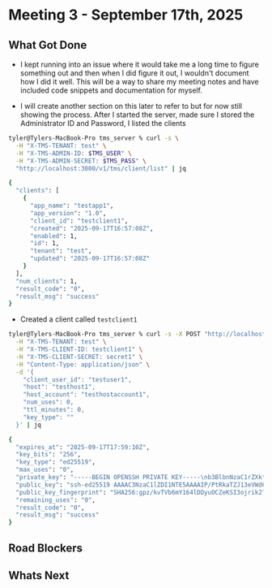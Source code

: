 # Meeting 3 - September 17th, 2025

## What Got Done

- I kept running into an issue where it would take me a long time to figure something out and then when I did figure it out, I wouldn't document how I did it well. This will be a way to share my meeting notes and have included code snippets and documentation for myself.

- I will create another section on this later to refer to but for now still showing the process. After I started the server, made sure I stored the Administrator ID and Password, I listed the clients
```bash
tyler@Tylers-MacBook-Pro tms_server % curl -s \
  -H "X-TMS-TENANT: test" \
  -H "X-TMS-ADMIN-ID: $TMS_USER" \
  -H "X-TMS-ADMIN-SECRET: $TMS_PASS" \
  "http://localhost:3000/v1/tms/client/list" | jq

{
  "clients": [
    {
      "app_name": "testapp1",
      "app_version": "1.0",
      "client_id": "testclient1",
      "created": "2025-09-17T16:57:08Z",
      "enabled": 1,
      "id": 1,
      "tenant": "test",
      "updated": "2025-09-17T16:57:08Z"
    }
  ],
  "num_clients": 1,
  "result_code": "0",
  "result_msg": "success"
}
```
- Created a client called `testclient1`
```bash
tyler@Tylers-MacBook-Pro tms_server % curl -s -X POST "http://localhost:3000/v1/tms/pubkeys/creds" \
  -H "X-TMS-TENANT: test" \
  -H "X-TMS-CLIENT-ID: testclient1" \
  -H "X-TMS-CLIENT-SECRET: secret1" \
  -H "Content-Type: application/json" \
  -d '{
    "client_user_id": "testuser1",
    "host": "testhost1",
    "host_account": "testhostaccount1",
    "num_uses": 0,
    "ttl_minutes": 0,
    "key_type": ""
  }' | jq

{
  "expires_at": "2025-09-17T17:59:10Z",
  "key_bits": "256",
  "key_type": "ed25519",
  "max_uses": "0",
  "private_key": "-----BEGIN OPENSSH PRIVATE KEY-----\nb3BlbnNzaC1rZXktdjEAAAAABG5vbmUAAAAEbm9uZQAAAAAAAAABAAAAMwAAAAtzc2gtZW\nQyNTUxOQAAACD/z7UZGk2Sdd3lVneinNtUEjGewGi+GlH8eXzj+ftEDAAAAIh0cKYcdHCm\nHAAAAAtzc2gtZWQyNTUxOQAAACD/z7UZGk2Sdd3lVneinNtUEjGewGi+GlH8eXzj+ftEDA\nAAAECyvvzZmK9J2wmQCA47RHbz1HlBy9tTcwG8PUxdSGZ/w//PtRkaTZJ13eVWd6Kc21QS\nMZ7AaL4aUfx5fOP5+0QMAAAAAAECAwQF\n-----END OPENSSH PRIVATE KEY-----\n",
  "public_key": "ssh-ed25519 AAAAC3NzaC1lZDI1NTE5AAAAIP/PtRkaTZJ13eVWd6Kc21QSMZ7AaL4aUfx5fOP5+0QM",
  "public_key_fingerprint": "SHA256:gpz/kvTVb6mY164lDDyuOCZeKSI3ojrik2TIAN55Qv0",
  "remaining_uses": "0",
  "result_code": "0",
  "result_msg": "success"
}
```


## Road Blockers

## Whats Next
